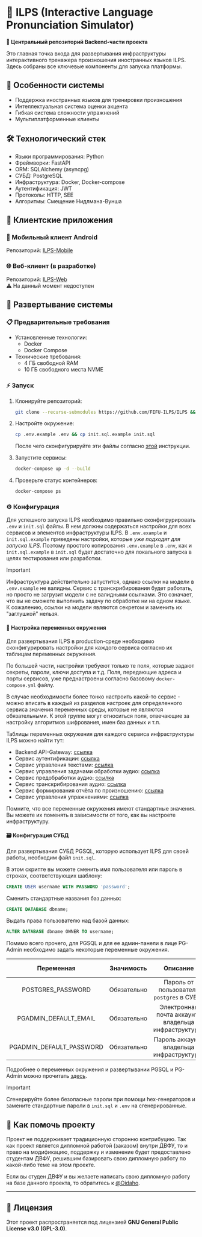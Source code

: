 # 🎤 ILPS (Interactive Language Pronunciation Simulator)  

**🚀 Центральный репозиторий Backend-части проекта**  

Это главная точка входа для развертывания инфраструктуры интерактивного тренажера произношения иностранных языков ILPS. Здесь собраны все ключевые компоненты для запуска платформы.  

## 🌟 Особенности системы

- Поддержка иностранных языков для тренировки произношения
- Интеллектуальная система оценки акцента
- Гибкая система сложности упражнений
- Мультиплатформенные клиенты

## 🛠 Технологический стек  

- Языки программирования: Python
- Фреймворки: FastAPI
- ORM: SQLAlchemy (asyncpg)
- СУБД: PostgreSQL
- Инфраструктура: Docker, Docker-compose
- Аутентификация: JWT
- Протоколы: HTTP, SEE
- Алгоритмы: Смещение Нидлмана-Вунша

## 🧩 Клиентские приложения

### 📱 Мобильный клиент Android

Репозиторий: [ILPS-Mobile](https://github.com/FEFU-ILPS/client-mobile)  

### 🌐 Веб-клиент (в разработке)

Репозиторий: [ILPS-Web](#)  
⚠️ На данный момент недоступен

## 🚀 Развертывание системы

### 📋 Предварительные требования

- Установленные технологии:
  - Docker
  - Docker Compose
- Технические требования:
  - 4 ГБ свободной RAM
  - 10 ГБ свободного места NVME
  
### ⚡️ Запуск

1. Клонируйте репозиторий:  

    ```bash
    git clone --recurse-submodules https://github.com/FEFU-ILPS/ILPS && cd ILPS
    ```

2. Настройте окружение:

    ```bash
    cp .env.example .env && cp init.sql.example init.sql
    ```

    После чего сконфигурируйте эти файлы согласно [этой](#%EF%B8%8F-конфигурация) инструкции.  

3. Запустите сервисы:

   ```bash
   docker-compose up -d --build
   ```

4. Проверьте статус контейнеров:

    ```bash
    docker-compose ps
    ```

### ⚙️ Конфигурация

Для успешного запуска ILPS необходимо правильно сконфигрурировать `.env` и `init.sql` файлы.
В нем должны содержаться настройки для всех сервисов и элементов инфраструктуры ILPS. В `.env.example` и `init.sql.example` приведены настройки, которые *уже подходят для запуска ILPS*. Поэтому простого копирования `.env.example` в `.env`, как и `init.sql.example` в `init.sql` будет достаточно для локального запуска в целях тестирования или разработки.

> [!IMPORTANT]
>
> Инфраструктура действительно запустится, однако ссылки на модели в `.env.example` не валидны.
> Сервис с транскрибирования будет работать, но просто не загрузит модели с не валидными ссылками.
> Это означает, что вы не сможете выполнить задачу по обработке ни на одном языке.
> К сожалению, ссылки на модели являются секретом и заменить их "заглушкой" нельзя.
>

#### 📜 Настройка переменных окружения

Для развертывания ILPS в production-среде необходимо сконфигурировать настройки для каждого сервиса согласно их таблицам переменных окружения.

По большей части, настройки требуеют только те поля, которые задают секреты, пароли, ключи доступа и т.д. Поля, передающие адреса и порты сервисов, уже преднастроены согласно базовому `docker-compose.yml` файлу.

В случае необходимости более тонко настроить какой-то сервис - можно вписать в каждый из разделов настроек для определенного сервиса значения переменных среды, которые не являются обязательными. К этой группе могут относиться поля, отвечающие за настройку алгоритмов шифрования, имен баз данных и т.п.

Таблицы переменных окружения для каждого сервиса инфраструктуры ILPS можно найти тут:

- Backend API-Gateway: [ссылка](https://github.com/FEFU-ILPS/api-gateway?tab=readme-ov-file#конфигурация)
- Сервис аутентификации: [ссылка](https://github.com/FEFU-ILPS/service-auth?tab=readme-ov-file#конфигурация)
- Сервис управления текстами: [ссылка](https://github.com/FEFU-ILPS/service-texts?tab=readme-ov-file#конфигурация)
- Сервис управления задачами обработки аудио: [ссылка](https://github.com/FEFU-ILPS/service-task-manager?tab=readme-ov-file#конфигурация)
- Сервис предобработки аудио: [ссылка](https://github.com/FEFU-ILPS/service-audio-preprocessing?tab=readme-ov-file#конфигурация)
- Сервис транскрибирования аудио: [ссылка](https://github.com/FEFU-ILPS/service-audio-transcribing?tab=readme-ov-file#конфигурация)
- Сервис формирования отчёта по произношению: [ссылка](https://github.com/FEFU-ILPS/service-audio-feedback?tab=readme-ov-file#конфигурация)
- Сервис управления упражнениями: [ссылка](https://github.com/FEFU-ILPS/service-exercises?tab=readme-ov-file#конфигурация)

Помните, что все переменные окружения имеют стандартные значения. Вы можете их поменять в зависимости от того, как вы настроете инфраструктуру.

#### 🗃 Конфигурация СУБД

Для развертывания СУБД PGSQL, которую использует ILPS для своей работы, необходим файл `init.sql`.

В этом скрипте вы можете сменить имя пользователя или пароль в строках, соответствующих шаблону:

```sql
CREATE USER username WITH PASSWORD 'password';
```

Сменить стандартные названия баз данных:

```sql
CREATE DATABASE dbname;
```

Выдать права пользователю над базой данных:

```sql
ALTER DATABASE dbname OWNER TO username;
```

Помимо всего прочего, для PGSQL и для ее админ-панели в лице PG-Admin необходимо задать некоторые переменные окружения.

| **Переменная**               | **Значимость** | **Описание**                                         | **Тип данных** | **Стандартное значение**         |
|:----------------------------:|:--------------:|:----------------------------------------------------:|:--------------:|:--------------------------------:|
| POSTGRES_PASSWORD            | Обязательно    | Пароль от пользователя `postgres` в СУБД.            | STRING         |                                  |
| PGADMIN_DEFAULT_EMAIL        | Обязательно    | Электронная почта аккаунта владельца инфраструктуры. | STRING         |                                  |
| PGADMIN_DEFAULT_PASSWORD     | Обязательно    | Пароль аккаунта владельца инфраструктуры.            | STRING         |                                  |

Подробнее о переменных окружения и развертывании PGSQL и PG-Admin можно прочитать [здесь](https://anasdidi.dev/articles/200713-docker-compose-postgres/).

> [!IMPORTANT]
>
> Сгенерируйте более безопасные пароли при помощи hex-генераторов и замените стандартные пароли в `init.sql` и `.env` на сгенерированные.
>

## 🤝 Как помочь проекту

Проект не поддерживает традиционную сторонню контрибуцию. Так как проект является дипломной работой (заказом) внутри ДВФУ, то и право на модификацию, поддержку и изменение будет предоставлено студентам ДВФУ, решившим базировать свою дипломную работу по какой-либо теме на этом проекте.

Если вы студен ДВФУ и вы желаете написать свою дипломную работу на базе данного проекта, то обратитесь к [@Oidaho](https://github.com/Oidaho).

---

## 📜 Лицензия

Этот проект распространяется под лицензией **GNU General Public License v3.0 (GPL-3.0)**.
